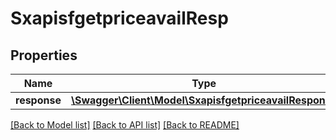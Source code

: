 # SxapisfgetpriceavailResp

## Properties
Name | Type | Description | Notes
------------ | ------------- | ------------- | -------------
**response** | [**\Swagger\Client\Model\SxapisfgetpriceavailResponse**](SxapisfgetpriceavailResponse.md) |  | [optional] 

[[Back to Model list]](../README.md#documentation-for-models) [[Back to API list]](../README.md#documentation-for-api-endpoints) [[Back to README]](../README.md)


